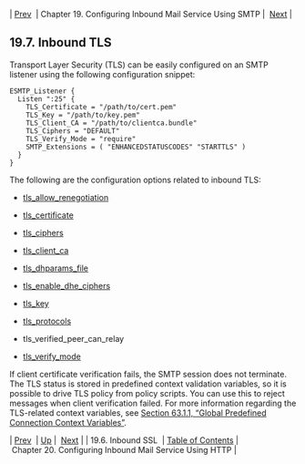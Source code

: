| [Prev](inbound_ssl)  | Chapter 19. Configuring Inbound Mail Service Using SMTP |  [Next](http_listener) |

## 19.7. Inbound TLS

Transport Layer Security (TLS) can be easily configured on an SMTP listener using the following configuration snippet:

```
ESMTP_Listener {
  Listen ":25" {
    TLS_Certificate = "/path/to/cert.pem"
    TLS_Key = "/path/to/key.pem"
    TLS_Client_CA = "/path/to/clientca.bundle"
    TLS_Ciphers = "DEFAULT"
    TLS_Verify_Mode = "require"
    SMTP_Extensions = ( "ENHANCEDSTATUSCODES" "STARTTLS" )
  }
}
```

The following are the configuration options related to inbound TLS:

*   [tls_allow_renegotiation](config.tls_allow_renegotiation "tls_allow_renegotiation")

*   [tls_certificate](config.tls_certificate "tls_certificate")

*   [tls_ciphers](config.tls_ciphers "tls_ciphers")

*   [tls_client_ca](config.tls_client_ca "tls_client_ca")

*   [tls_dhparams_file](conf.ref.tls_dhparams_file "tls_dhparams_file")

*   [tls_enable_dhe_ciphers](conf.ref.tls_enable_dhe_ciphers "tls_enable_dhe_ciphers")

*   [tls_key](config.tls_key "tls_key")

*   [tls_protocols](config.tls_protocols "tls_protocols")

*   tls_verified_peer_can_relay

*   [tls_verify_mode](config.tls_verify_mode "tls_verify_mode")

If client certificate verification fails, the SMTP session does not terminate. The TLS status is stored in predefined context validation variables, so it is possible to drive TLS policy from policy scripts. You can use this to reject messages when client verification failed. For more information regarding the TLS-related context variables, see [Section 63.1.1, “Global Predefined Connection Context Variables”](policy.context.variables#policy.predefined-context-conn-global "63.1.1. Global Predefined Connection Context Variables").

| [Prev](inbound_ssl)  | [Up](esmtp_listener) |  [Next](http_listener) |
| 19.6. Inbound SSL  | [Table of Contents](index) |  Chapter 20. Configuring Inbound Mail Service Using HTTP |

